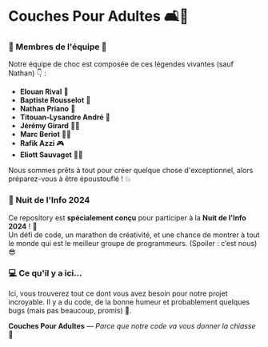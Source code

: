 # Couches Pour Adultes 🛋️👶

### 🚨 Membres de l'équipe 🚨

Notre équipe de choc est composée de ces légendes vivantes (sauf Nathan) 👇 :

- **Elouan Rival** 👑
- **Baptiste Rousselot** 🚀
- **Nathan Priano** 🎩
- **Titouan-Lysandre André** 👷
- **Jérémy Girard** 🧙‍♂️
- **Marc Beriot** 🧑‍🍳
- **Rafik Azzi** 🎮
- **Eliott Sauvaget** 🦸‍♂️

Nous sommes prêts à tout pour créer quelque chose d'exceptionnel, alors préparez-vous à être époustouflé ! 💥

### 🌙 Nuit de l'Info 2024

Ce repository est **spécialement conçu** pour participer à la **Nuit de l'Info 2024** ! 🌟  
Un défi de code, un marathon de créativité, et une chance de montrer à tout le monde qui est le meilleur groupe de programmeurs. (Spoiler : c’est nous) 😎

### 💻 Ce qu'il y a ici...

Ici, vous trouverez tout ce dont vous avez besoin pour notre projet incroyable. Il y a du code, de la bonne humeur et probablement quelques bugs (mais pas beaucoup, promis) 🐛.

**Couches Pour Adultes** — _Parce que notre code va vous donner la chiasse_ 👶
